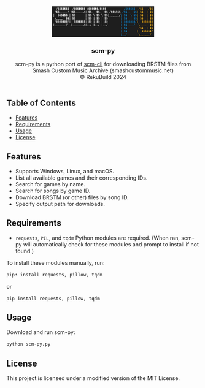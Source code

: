 
<div align="center">
  <a href="https://github.com/RekuNote/scm-py/">
    <img src="logo.png" alt="Logo" height="80">
  </a>

  <h3 align="center">scm-py</h3>

  <p align="center">
    scm-py is a python port of <a href="https://www.github.com/RekuNote/scm-cli">scm-cli</a> for downloading BRSTM files from Smash Custom Music Archive (smashcustommusic.net)
    <br />
    © RekuBuild 2024
    <br />
    <br />
  </p>
</div>

## Table of Contents

- [Features](#features)
- [Requirements](#requirements)
- [Usage](#usage)
- [License](#license)

## Features

- Supports Windows, Linux, and macOS.
- List all available games and their corresponding IDs.
- Search for games by name.
- Search for songs by game ID.
- Download BRSTM (or other) files by song ID.
- Specify output path for downloads.

## Requirements

- `requests`, `PIL`, and `tqdm` Python modules are required. (When ran, scm-py will automatically check for these modules and prompt to install if not found.)

To install these modules manually, run:
```sh
pip3 install requests, pillow, tqdm
```
or
```sh
pip install requests, pillow, tqdm
```


## Usage

Download and run scm-py:

```sh
python scm-py.py
```

## License

This project is licensed under a modified version of the MIT License.
